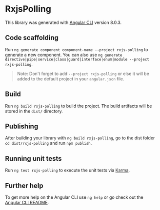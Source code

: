 # RxjsPolling

This library was generated with [Angular CLI](https://github.com/angular/angular-cli) version 8.0.3.

## Code scaffolding

Run `ng generate component component-name --project rxjs-polling` to generate a new component. You can also use `ng generate directive|pipe|service|class|guard|interface|enum|module --project rxjs-polling`.
> Note: Don't forget to add `--project rxjs-polling` or else it will be added to the default project in your `angular.json` file. 

## Build

Run `ng build rxjs-polling` to build the project. The build artifacts will be stored in the `dist/` directory.

## Publishing

After building your library with `ng build rxjs-polling`, go to the dist folder `cd dist/rxjs-polling` and run `npm publish`.

## Running unit tests

Run `ng test rxjs-polling` to execute the unit tests via [Karma](https://karma-runner.github.io).

## Further help

To get more help on the Angular CLI use `ng help` or go check out the [Angular CLI README](https://github.com/angular/angular-cli/blob/master/README.md).
